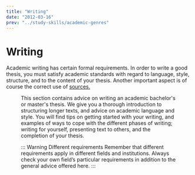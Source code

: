 ```yaml
---
title: "Writing"
date: "2012-03-16"
prev: "../study-skills/academic-genres"
---
```


# Writing

Academic writing has certain formal requirements. In order to write a good thesis, you must satisfy academic standards with regard to language, style, structure, and to the content of your thesis. Another important aspect is of course the correct use of [sources.](/en/sources-and-referencing/how-to-cite/)

<Figure
  src="/images/illustrasjoner_skriving_500x450.png"
  alt="Birds eye view of person writing on a laptop"
  caption=""
  type="right"
/>

This section contains advice on writing an academic bachelor's or master's thesis. We give you a thorough introduction to structuring longer texts, and advice on academic language and style. You will find tips on getting started with your writing, and examples of ways to cope with the different phases of writing; writing for yourself, presenting text to others, and the completion of your thesis.

::: Warning Different requirements
Remember that different requirements apply in different fields and institutions. Always check your own field’s particular requirements in addition to the general advice offered here.
:::
